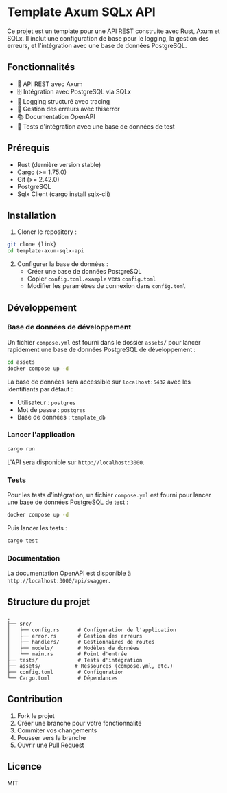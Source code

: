 # Template Axum SQLx API

Ce projet est un template pour une API REST construite avec Rust, Axum et SQLx. Il inclut une configuration de base pour le logging, la gestion des erreurs, et l'intégration avec une base de données PostgreSQL.

## Fonctionnalités

- 🚀 API REST avec Axum
- 🗄️ Intégration avec PostgreSQL via SQLx
- 📝 Logging structuré avec tracing
- 🔄 Gestion des erreurs avec thiserror
- 📚 Documentation OpenAPI
- 🧪 Tests d'intégration avec une base de données de test

## Prérequis

- Rust (dernière version stable)
- Cargo (>= 1.75.0)
- Git (>= 2.42.0)
- PostgreSQL
- Sqlx Client (cargo install sqlx-cli)

## Installation

1. Cloner le repository :
```bash
git clone {link}
cd template-axum-sqlx-api
```

2. Configurer la base de données :
   - Créer une base de données PostgreSQL
   - Copier `config.toml.example` vers `config.toml`
   - Modifier les paramètres de connexion dans `config.toml`

## Développement

### Base de données de développement

Un fichier `compose.yml` est fourni dans le dossier `assets/` pour lancer rapidement une base de données PostgreSQL de développement :

```bash
cd assets
docker compose up -d
```

La base de données sera accessible sur `localhost:5432` avec les identifiants par défaut :
- Utilisateur : `postgres`
- Mot de passe : `postgres`
- Base de données : `template_db`

### Lancer l'application

```bash
cargo run
```

L'API sera disponible sur `http://localhost:3000`.

### Tests

Pour les tests d'intégration, un fichier `compose.yml` est fourni pour lancer une base de données PostgreSQL de test :

```bash
docker compose up -d
```

Puis lancer les tests :

```bash
cargo test
```

### Documentation

La documentation OpenAPI est disponible à `http://localhost:3000/api/swagger`.

## Structure du projet

```
.
├── src/
│   ├── config.rs      # Configuration de l'application
│   ├── error.rs       # Gestion des erreurs
│   ├── handlers/      # Gestionnaires de routes
│   ├── models/        # Modèles de données
│   └── main.rs        # Point d'entrée
├── tests/             # Tests d'intégration
├── assets/           # Ressources (compose.yml, etc.)
├── config.toml        # Configuration
└── Cargo.toml         # Dépendances
```

## Contribution

1. Fork le projet
2. Créer une branche pour votre fonctionnalité
3. Commiter vos changements
4. Pousser vers la branche
5. Ouvrir une Pull Request

## Licence

MIT 